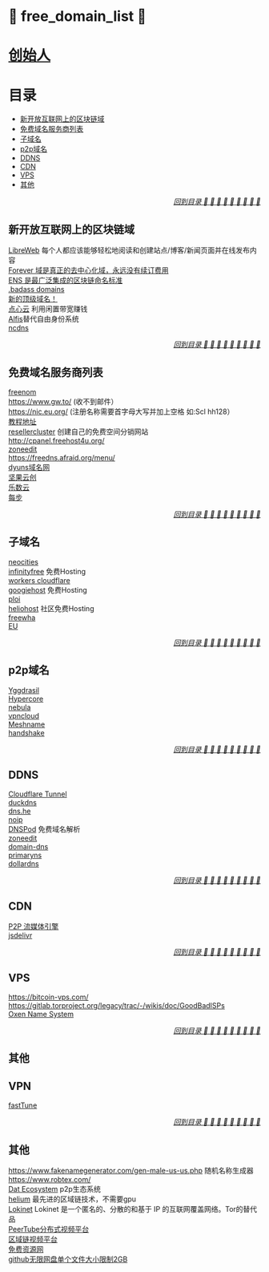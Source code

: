 # :lemon: free_domain_list :lemon:
# [创始人](https://github.com/2439905184/free_domain_list/fork)
# 目录

- [新开放互联网上的区块链域](#新开放互联网上的区块链域)
- [免费域名服务商列表](#免费域名服务商列表)
- [子域名](#子域名)
- [p2p域名](#p2p域名)
- [DDNS](#DDNS)
- [CDN](#CDN)
- [VPS](#VPS)
- [其他](#其他)


*<div align="right"><a href="#目录">回到目录 :maple_leaf: :cherries: :lemon: :strawberry: :peach: :eggplant: :pear: :corn: :tomato:</a></div>*
## 新开放互联网上的区块链域
[LibreWeb](https://libreweb.org/) 每个人都应该能够轻松地阅读和创建站点/博客/新闻页面并在线发布内容 \
[Forever 域是真正的去中心化域，永远没有续订费用](https://foreverdomains.io/)  \
[ENS 是最广泛集成的区块链命名标准](https://ens.domains/)  \
[.badass domains](https://badass.domains/)  \
[新的顶级域名！](https://www.opennic.org/) \
[点心云](https://dianxinai.com/) 利用闲置带宽赚钱 \
[Alfis](https://github.com/Revertron/Alfis)替代自由身份系统 \
[ncdns](https://www.namecoin.org/docs/ncdns/)

*<div align="right"><a href="#目录">回到目录 :maple_leaf: :cherries: :lemon: :strawberry: :peach: :eggplant: :pear: :corn: :tomato:</a></div>*
## 免费域名服务商列表
[freenom](https://www.freenom.com/) \
https://www.gw.to/ (收不到邮件） \
https://nic.eu.org/ (注册名称需要首字母大写并加上空格 如:Scl hh128） \
[教程地址](https://zhuanlan.zhihu.com/p/99542804) \
[resellercluster](https://www.resellercluster.com) 创建自己的免费空间分销网站 \
http://cpanel.freehost4u.org/ \
[zoneedit](https://www.zoneedit.com/) \
https://freedns.afraid.org/menu/ \
[dyuns域名网](https://www.dyuns.com/) \
[坚果云创](https://console.sodayang.com/dns.html) \
[乐数云](https://leshuyun.com/) \
[每步](http://meibu.com/) 

*<div align="right"><a href="#目录">回到目录 :maple_leaf: :cherries: :lemon: :strawberry: :peach: :eggplant: :pear: :corn: :tomato:</a></div>*
## 子域名
[neocities](https://neocities.org/) \
[infinityfree](https://www.infinityfree.net/) 免费Hosting \
[workers cloudflare](https://workers.cloudflare.com/)  \
[googiehost](https://googiehost.com/) 免费Hosting \
[ploi](https://ploi.io/) \
[heliohost](https://heliohost.org/) 社区免费Hosting \
[freewha](https://freewha.com/) \
[EU](https://nic.eu.org/)

*<div align="right"><a href="#目录">回到目录 :maple_leaf: :cherries: :lemon: :strawberry: :peach: :eggplant: :pear: :corn: :tomato:</a></div>*
## p2p域名
[Yggdrasil](https://yggdrasil-network.github.io/) \
[Hypercore](https://hypercore-protocol.org/) \
[nebula](https://github.com/slackhq/nebula) \
[vpncloud](https://github.com/dswd/vpncloud) \
[Meshname](https://github.com/zhoreeq/meshname) \
[handshake](https://handshake.org/) 


*<div align="right"><a href="#目录">回到目录 :maple_leaf: :cherries: :lemon: :strawberry: :peach: :eggplant: :pear: :corn: :tomato:</a></div>*
## DDNS
[Cloudflare Tunnel](https://www.99836.vip/2021/07/15/%E4%BD%BF%E7%94%A8cloudflare-%E5%85%8D%E8%B4%B9%E5%86%85%E7%BD%91%E7%A9%BF%E9%80%8F.html)  \
[duckdns](https://www.duckdns.org/) \
[dns.he](https://dns.he.net/) \
[noip](https://www.noip.com/) \
[DNSPod](https://www.dnspod.com/) 免费域名解析 \
[zoneedit](https://www.zoneedit.com/) \
[domain-dns](https://www.domain-dns.com/) \
[primaryns](http://primaryns.kiev.ua/) \
[dollardns](http://my.dollardns.net/home/index.pl) 


*<div align="right"><a href="#目录">回到目录 :maple_leaf: :cherries: :lemon: :strawberry: :peach: :eggplant: :pear: :corn: :tomato:</a></div>*
## CDN
[P2P 流媒体引擎](https://swarmcloud.net/cn/) \
[jsdelivr](https://www.jsdelivr.com/)

*<div align="right"><a href="#目录">回到目录 :maple_leaf: :cherries: :lemon: :strawberry: :peach: :eggplant: :pear: :corn: :tomato:</a></div>*
## VPS
https://bitcoin-vps.com/ \
https://gitlab.torproject.org/legacy/trac/-/wikis/doc/GoodBadISPs \
[Oxen Name System](https://docs.oxen.io/using-the-oxen-blockchain/using-oxen-name-system)

*<div align="right"><a href="#目录">回到目录 :maple_leaf: :cherries: :lemon: :strawberry: :peach: :eggplant: :pear: :corn: :tomato:</a></div>*
## 其他

## VPN
[fastTune](https://www.faststunnel.in/) \
*<div align="right"><a href="#目录">回到目录 :maple_leaf: :cherries: :lemon: :strawberry: :peach: :eggplant: :pear: :corn: :tomato:</a></div>*
## 其他

https://www.fakenamegenerator.com/gen-male-us-us.php 随机名称生成器 \
https://www.robtex.com/ \
[Dat Ecosystem](https://dat-ecosystem.org/index.html) p2p生态系统 \
[helium](https://www.helium.com/) 最先进的区域链技术，不需要gpu \
[Lokinet](https://github.com/oxen-io/lokinet) Lokinet 是一个匿名的、分散的和基于 IP 的互联网覆盖网络。Tor的替代品 \
[PeerTube分布式视频平台](https://joinpeertube.org/) \
[区域链视频平台](https://d.tube/) \
[免费资源网](https://www.freeaday.com/wangpan/) \
[github无限网盘单个文件大小限制2GB](https://www.bilibili.com/video/BV19u411y7je/) 
